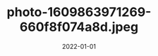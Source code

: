---
title: "photo-1609863971269-660f8f074a8d.jpeg"
src: "../../assets/images/photo-1609863971269-660f8f074a8d.jpeg"
date: 2022-01-01
tags: ["Paris"]
---